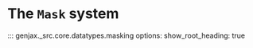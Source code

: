 # The `Mask` system

::: genjax._src.core.datatypes.masking
    options:
      show_root_heading: true
